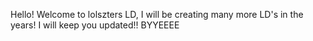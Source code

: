 Hello! Welcome to lolszters LD, I will be creating many more LD's in the years! I will keep you updated!! BYYEEEE
